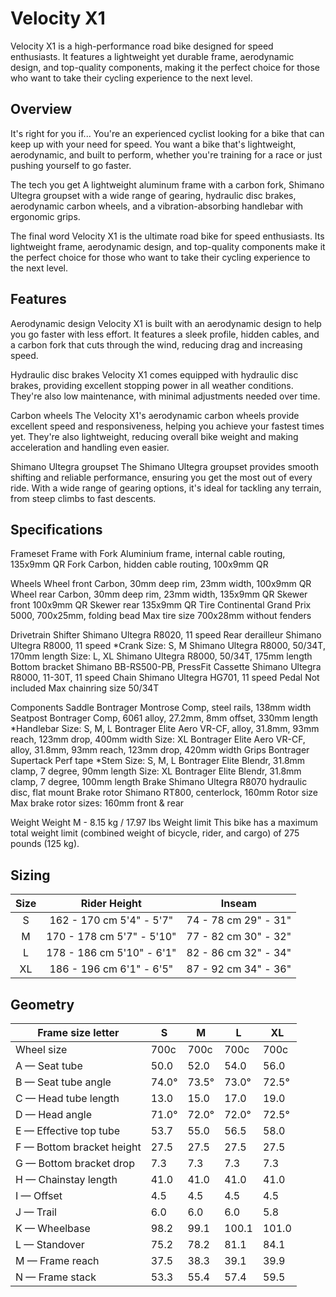 # Velocity X1

Velocity X1 is a high-performance road bike designed for speed enthusiasts. It features a lightweight yet durable frame, aerodynamic design, and top-quality components, making it the perfect choice for those who want to take their cycling experience to the next level.
## Overview
It's right for you if...
You're an experienced cyclist looking for a bike that can keep up with your need for speed. You want a bike that's lightweight, aerodynamic, and built to perform, whether you're training for a race or just pushing yourself to go faster.

The tech you get
A lightweight aluminum frame with a carbon fork, Shimano Ultegra groupset with a wide range of gearing, hydraulic disc brakes, aerodynamic carbon wheels, and a vibration-absorbing handlebar with ergonomic grips.

The final word
Velocity X1 is the ultimate road bike for speed enthusiasts. Its lightweight frame, aerodynamic design, and top-quality components make it the perfect choice for those who want to take their cycling experience to the next level.


## Features

Aerodynamic design
Velocity X1 is built with an aerodynamic design to help you go faster with less effort. It features a sleek profile, hidden cables, and a carbon fork that cuts through the wind, reducing drag and increasing speed.

Hydraulic disc brakes
Velocity X1 comes equipped with hydraulic disc brakes, providing excellent stopping power in all weather conditions. They're also low maintenance, with minimal adjustments needed over time.

Carbon wheels
The Velocity X1's aerodynamic carbon wheels provide excellent speed and responsiveness, helping you achieve your fastest times yet. They're also lightweight, reducing overall bike weight and making acceleration and handling even easier.

Shimano Ultegra groupset
The Shimano Ultegra groupset provides smooth shifting and reliable performance, ensuring you get the most out of every ride. With a wide range of gearing options, it's ideal for tackling any terrain, from steep climbs to fast descents.


## Specifications
Frameset
Frame with Fork	Aluminium frame, internal cable routing, 135x9mm QR
Fork	Carbon, hidden cable routing, 100x9mm QR

Wheels
Wheel front	Carbon, 30mm deep rim, 23mm width, 100x9mm QR
Wheel rear	Carbon, 30mm deep rim, 23mm width, 135x9mm QR
Skewer front	100x9mm QR
Skewer rear	135x9mm QR
Tire	Continental Grand Prix 5000, 700x25mm, folding bead
Max tire size	700x28mm without fenders

Drivetrain
Shifter	Shimano Ultegra R8020, 11 speed
Rear derailleur	Shimano Ultegra R8000, 11 speed
*Crank	Size: S, M
Shimano Ultegra R8000, 50/34T, 170mm length
Size: L, XL
Shimano Ultegra R8000, 50/34T, 175mm length
Bottom bracket	Shimano BB-RS500-PB, PressFit
Cassette	Shimano Ultegra R8000, 11-30T, 11 speed
Chain	Shimano Ultegra HG701, 11 speed
Pedal	Not included
Max chainring size	50/34T

Components
Saddle	Bontrager Montrose Comp, steel rails, 138mm width
Seatpost	Bontrager Comp, 6061 alloy, 27.2mm, 8mm offset, 330mm length
*Handlebar	Size: S, M, L
Bontrager Elite Aero VR-CF, alloy, 31.8mm, 93mm reach, 123mm drop, 400mm width
Size: XL
Bontrager Elite Aero VR-CF, alloy, 31.8mm, 93mm reach, 123mm drop, 420mm width
Grips	Bontrager Supertack Perf tape
*Stem	Size: S, M, L
Bontrager Elite Blendr, 31.8mm clamp, 7 degree, 90mm length
Size: XL
Bontrager Elite Blendr, 31.8mm clamp, 7 degree, 100mm length
Brake	Shimano Ultegra R8070 hydraulic disc, flat mount
Brake rotor	Shimano RT800, centerlock, 160mm
Rotor size	Max brake rotor sizes: 160mm front & rear

Weight
Weight	M - 8.15 kg / 17.97 lbs
Weight limit	This bike has a maximum total weight limit (combined weight of bicycle, rider, and cargo) of 275 pounds (125 kg).


## Sizing
| Size |        Rider Height       |        Inseam        |
|:----:|:-------------------------:|:--------------------:|
|   S  |   162 - 170 cm 5'4" - 5'7" | 74 - 78 cm 29" - 31" |
|   M  |   170 - 178 cm 5'7" - 5'10" | 77 - 82 cm 30" - 32" |
|   L  |  178 - 186 cm 5'10" - 6'1" | 82 - 86 cm 32" - 34" |
|  XL  |  186 - 196 cm 6'1" - 6'5" | 87 - 92 cm 34" - 36" |


## Geometry
| Frame size letter         | S     | M     | L     | XL    |
|---------------------------|-------|-------|-------|-------|
| Wheel size                | 700c  | 700c  | 700c  | 700c  |
| A — Seat tube             | 50.0  | 52.0  | 54.0  | 56.0  |
| B — Seat tube angle       | 74.0° | 73.5° | 73.0° | 72.5° |
| C — Head tube length      | 13.0  | 15.0  | 17.0  | 19.0  |
| D — Head angle            | 71.0° | 72.0° | 72.0° | 72.5° |
| E — Effective top tube    | 53.7  | 55.0  | 56.5  | 58.0  |
| F — Bottom bracket height | 27.5  | 27.5  | 27.5  | 27.5  |
| G — Bottom bracket drop   | 7.3   | 7.3   | 7.3   | 7.3   |
| H — Chainstay length      | 41.0  | 41.0  | 41.0  | 41.0  |
| I — Offset                | 4.5   | 4.5   | 4.5   | 4.5   |
| J — Trail                 | 6.0   | 6.0   | 6.0   | 5.8   |
| K — Wheelbase             | 98.2  | 99.1  | 100.1 | 101.0 |
| L — Standover             | 75.2  | 78.2  | 81.1  | 84.1  |
| M — Frame reach           | 37.5  | 38.3  | 39.1  | 39.9  |
| N — Frame stack           | 53.3  | 55.4  | 57.4  | 59.5  |

